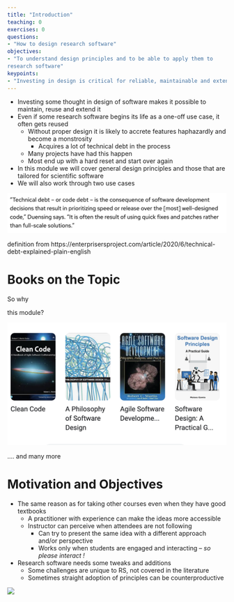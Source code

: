 ```yaml
---
title: "Introduction"
teaching: 0
exercises: 0
questions:
- "How to design research software"
objectives:
- "To understand design principles and to be able to apply them to
research software"
keypoints:
- "Investing in design is critical for reliable, maintainable and extensible software"
---
```


* Investing some thought in design of software makes it possible to maintain\, reuse and extend it
* Even if some research software begins its life as a one\-off use case\, it often gets reused
  * Without proper design it is likely to accrete features haphazardly and become a monstrosity
    * Acquires a lot of technical debt in the process
  * Many projects have had this happen
  * Most end up with a hard reset and start over again
* In this module we will cover general design principles and those that are tailored for scientific software
* We will also work through two use cases

![](img/techdebt.png)

definition from https://enterprisersproject\.com/article/2020/6/technical\-debt\-explained\-plain\-english

# Books on the Topic

So why

this module?

![](img/books.png)

…\. and many more

# Motivation and Objectives

* The same reason as for taking other courses even when they have good textbooks
  * A practitioner with experience can make the ideas more accessible
  * Instructor can perceive when attendees are not following
    * Can try to present the same idea with a different approach and/or perspective
    * Works only when students are engaged and interacting –  _so please interact \!_
* Research software needs some tweaks and additions
  * Some challenges are unique to RS\, not covered in the literature
  * Sometimes straight adoption of principles can be counterproductive

![](img/tmp1.png)

